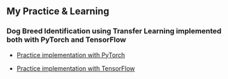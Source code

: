 ## My Practice & Learning
### Dog Breed Identification using Transfer Learning implemented both with PyTorch and TensorFlow

* [Practice implementation with PyTorch](https://github.com/ThuraTunScibotics/Dog_Breed_Identification_Using_Transfer_Learning/tree/main/dog-breed-identification-implemented-in-PyTorch)

* [Practice implementation with TensorFlow](https://github.com/ThuraTunScibotics/Dog_Breed_Identification_Using_Transfer_Learning/tree/main/dog-breed-identification-implemented-in-TensorFlow)
